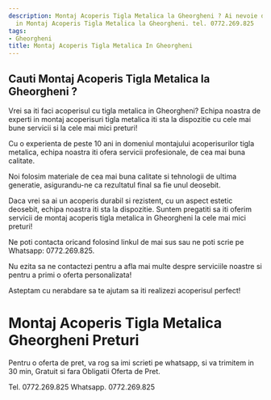 ```yaml
---
description: Montaj Acoperis Tigla Metalica la Gheorgheni ? Ai nevoie de un profesionist
  in Montaj Acoperis Tigla Metalica la Gheorgheni. tel. 0772.269.825
tags:
- Gheorgheni
title: Montaj Acoperis Tigla Metalica In Gheorgheni
---
```



## Cauti Montaj Acoperis Tigla Metalica la Gheorgheni ?

Vrei sa iti faci acoperisul cu tigla metalica in Gheorgheni? Echipa noastra de experti in montaj acoperisuri tigla metalica iti sta la dispozitie cu cele mai bune servicii si la cele mai mici preturi! 

Cu o experienta de peste 10 ani in domeniul montajului acoperisurilor tigla metalica, echipa noastra iti ofera servicii profesionale, de cea mai buna calitate. 

Noi folosim materiale de cea mai buna calitate si tehnologii de ultima generatie, asigurandu-ne ca rezultatul final sa fie unul deosebit. 

Daca vrei sa ai un acoperis durabil si rezistent, cu un aspect estetic deosebit, echipa noastra iti sta la dispozitie. Suntem pregatiti sa iti oferim servicii de montaj acoperis tigla metalica in Gheorgheni la cele mai mici preturi! 

Ne poti contacta oricand folosind linkul de mai sus sau ne poti scrie pe Whatsapp: 0772.269.825. 

Nu ezita sa ne contactezi pentru a afla mai multe despre serviciile noastre si pentru a primi o oferta personalizata! 

Asteptam cu nerabdare sa te ajutam sa iti realizezi acoperisul perfect!

# Montaj Acoperis Tigla Metalica Gheorgheni Preturi
Pentru o oferta de pret, va rog sa imi scrieti pe whatsapp, si va trimitem in 30 min, Gratuit si fara Obligatii Oferta de Pret.

Tel. 0772.269.825
Whatsapp. 0772.269.825